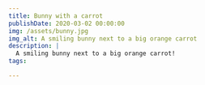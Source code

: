 ```yaml
---
title: Bunny with a carrot
publishDate: 2020-03-02 00:00:00
img: /assets/bunny.jpg
img_alt: A smiling bunny next to a big orange carrot
description: |
  A smiling bunny next to a big orange carrot!
tags:

---
```

